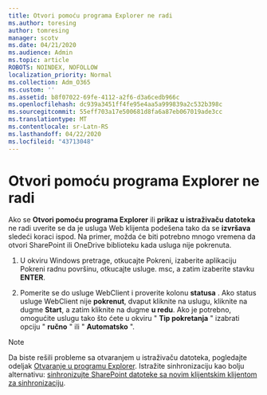 ```yaml
---
title: Otvori pomoću programa Explorer ne radi
ms.author: toresing
author: tomresing
manager: scotv
ms.date: 04/21/2020
ms.audience: Admin
ms.topic: article
ROBOTS: NOINDEX, NOFOLLOW
localization_priority: Normal
ms.collection: Adm_O365
ms.custom: ''
ms.assetid: b8f07022-69fe-4112-a2f6-d3a6cedb966c
ms.openlocfilehash: dc939a3451ff4fe95e4aa5a999839a2c532b398c
ms.sourcegitcommit: 55eff703a17e500681d8fa6a87eb067019ade3cc
ms.translationtype: MT
ms.contentlocale: sr-Latn-RS
ms.lasthandoff: 04/22/2020
ms.locfileid: "43713048"
---
```

# <a name="open-with-explorer-isnt-working"></a>Otvori pomoću programa Explorer ne radi

Ako se **Otvori pomoću programa Explorer** ili **prikaz u istraživaču datoteka** ne radi uverite se da je usluga Web klijenta podešena tako da se **izvršava** sledeći koraci ispod. Na primer, možda će biti potrebno mnogo vremena da otvori SharePoint ili OneDrive biblioteku kada usluga nije pokrenuta. 
  
1. U okviru Windows pretrage, otkucajte Pokreni, izaberite aplikaciju Pokreni radnu površinu, otkucajte usluge. msc, a zatim izaberite stavku **ENTER**.
    
2. Pomerite se do usluge WebClient i proverite kolonu **statusa** . Ako status usluge WebClient nije **pokrenut**, dvaput kliknite na uslugu, kliknite na dugme **Start**, a zatim kliknite na dugme **u redu**. Ako je potrebno, omogućite uslugu tako što ćete u okviru " **Tip pokretanja** " izabrati opciju " **ručno** " ili " **Automatsko** ". 
    
> [!NOTE]
> Da biste rešili probleme sa otvaranjem u istraživaču datoteka, pogledajte odeljak [Otvaranje u programu Explorer](https://go.microsoft.com/fwlink/?linkid=871665). Istražite sinhronizaciju kao bolju alternativu: [sinhronizujte SharePoint datoteke sa novim klijentskim klijentom za sinhronizaciju](https://go.microsoft.com/fwlink/?linkid=871666). 
  

